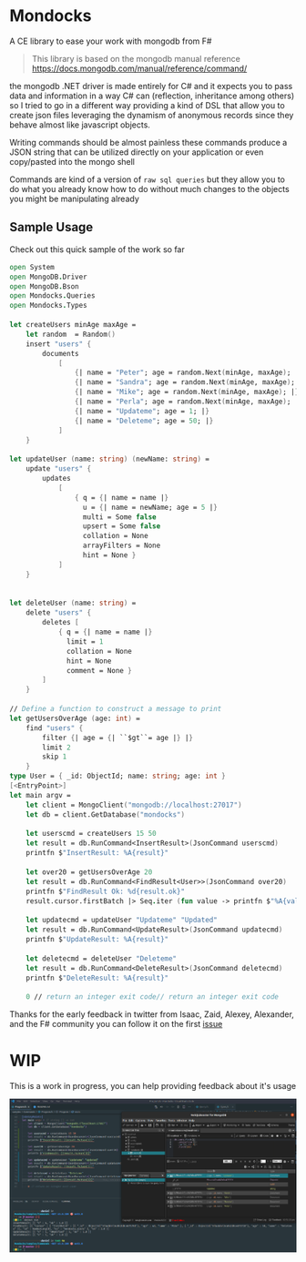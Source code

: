 # Mondocks

A CE library to ease your work with mongodb from F#

> This library is based on the mongodb manual reference
> https://docs.mongodb.com/manual/reference/command/

the mongodb .NET driver is made entirely for C# and it expects you to pass data and information in a way C# can (reflection, inheritance among others) so I tried to go in a different way providing a kind of DSL that allow you to create json files leveraging the dynamism of anonymous records since they behave almost like javascript objects.

Writing commands should be almost painless these commands produce a JSON string that can be utilized directly on your application or even copy/pasted into the mongo shell

Commands are kind of a version of `raw sql queries` but they allow you to do what you already know how to do without much changes to the objects you might be manipulating already

## Sample Usage

Check out this quick sample of the work so far
```fsharp
open System
open MongoDB.Driver
open MongoDB.Bson
open Mondocks.Queries
open Mondocks.Types

let createUsers minAge maxAge = 
    let random  = Random()
    insert "users" {
        documents 
            [
                {| name = "Peter"; age = random.Next(minAge, maxAge); |}
                {| name = "Sandra"; age = random.Next(minAge, maxAge); |}
                {| name = "Mike"; age = random.Next(minAge, maxAge); |}
                {| name = "Perla"; age = random.Next(minAge, maxAge); |}
                {| name = "Updateme"; age = 1; |}
                {| name = "Deleteme"; age = 50; |}
            ]
    }

let updateUser (name: string) (newName: string) =
    update "users" {
        updates
            [
                { q = {| name = name |} 
                  u = {| name = newName; age = 5 |}
                  multi = Some false
                  upsert = Some false
                  collation = None 
                  arrayFilters = None
                  hint = None }
            ]
    }


let deleteUser (name: string) = 
    delete "users" {
        deletes [
            { q = {| name = name |}
              limit = 1
              collation = None
              hint = None
              comment = None }
        ]
    }

// Define a function to construct a message to print
let getUsersOverAge (age: int) =
    find "users" {
        filter {| age = {| ``$gt``= age |} |}
        limit 2
        skip 1
    }
type User = { _id: ObjectId; name: string; age: int }
[<EntryPoint>]
let main argv =
    let client = MongoClient("mongodb://localhost:27017")
    let db = client.GetDatabase("mondocks")

    let userscmd = createUsers 15 50
    let result = db.RunCommand<InsertResult>(JsonCommand userscmd)
    printfn $"InsertResult: %A{result}"

    let over20 = getUsersOverAge 20
    let result = db.RunCommand<FindResult<User>>(JsonCommand over20)
    printfn $"FindResult Ok: %d{result.ok}"
    result.cursor.firstBatch |> Seq.iter (fun value -> printfn $"%A{value}")

    let updatecmd = updateUser "Updateme" "Updated"
    let result = db.RunCommand<UpdateResult>(JsonCommand updatecmd)
    printfn $"UpdateResult: %A{result}"

    let deletecmd = deleteUser "Deleteme"
    let result = db.RunCommand<DeleteResult>(JsonCommand deletecmd)
    printfn $"DeleteResult: %A{result}"
    
    0 // return an integer exit code// return an integer exit code
```


Thanks for the early feedback in twitter from Isaac, Zaid, Alexey, Alexander, and the F# community
you can follow it on the first [issue](https://github.com/AngelMunoz/Mondocks/issues/1)

# WIP

This is a work in progress, you can help providing feedback about it's usage

![Samples](./2020-11-22_14-51.png)